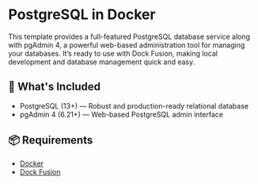 # PostgreSQL in Docker
This template provides a full-featured PostgreSQL database service along with pgAdmin 4, a powerful web-based administration tool for managing your databases. It’s ready to use with Dock Fusion, making local development and database management quick and easy.

## 🚀 What's Included

- PostgreSQL (13+) — Robust and production-ready relational database
- pgAdmin 4 (6.21+) — Web-based PostgreSQL admin interface

## 📦 Requirements
- [Docker](https://www.docker.com)
- [Dock Fusion](https://github.com/DockFusion/dock-fusion-app/releases)
